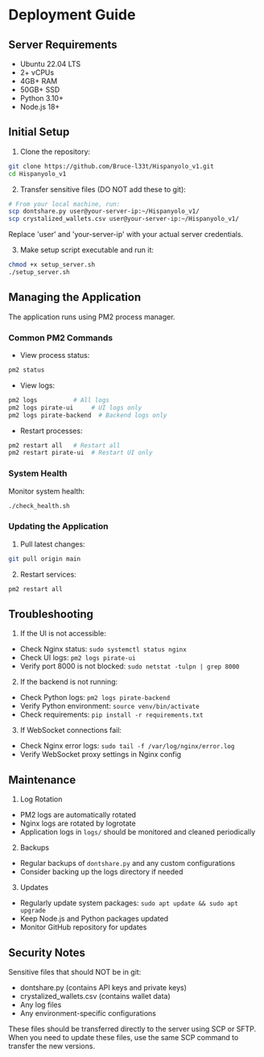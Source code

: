 # Deployment Guide

## Server Requirements

- Ubuntu 22.04 LTS
- 2+ vCPUs
- 4GB+ RAM
- 50GB+ SSD
- Python 3.10+
- Node.js 18+

## Initial Setup

1. Clone the repository:
```bash
git clone https://github.com/Bruce-l33t/Hispanyolo_v1.git
cd Hispanyolo_v1
```

2. Transfer sensitive files (DO NOT add these to git):
```bash
# From your local machine, run:
scp dontshare.py user@your-server-ip:~/Hispanyolo_v1/
scp crystalized_wallets.csv user@your-server-ip:~/Hispanyolo_v1/
```
Replace 'user' and 'your-server-ip' with your actual server credentials.

3. Make setup script executable and run it:
```bash
chmod +x setup_server.sh
./setup_server.sh
```

## Managing the Application

The application runs using PM2 process manager.

### Common PM2 Commands

- View process status:
```bash
pm2 status
```

- View logs:
```bash
pm2 logs          # All logs
pm2 logs pirate-ui     # UI logs only
pm2 logs pirate-backend  # Backend logs only
```

- Restart processes:
```bash
pm2 restart all   # Restart all
pm2 restart pirate-ui  # Restart UI only
```

### System Health

Monitor system health:
```bash
./check_health.sh
```

### Updating the Application

1. Pull latest changes:
```bash
git pull origin main
```

2. Restart services:
```bash
pm2 restart all
```

## Troubleshooting

1. If the UI is not accessible:
- Check Nginx status: `sudo systemctl status nginx`
- Check UI logs: `pm2 logs pirate-ui`
- Verify port 8000 is not blocked: `sudo netstat -tulpn | grep 8000`

2. If the backend is not running:
- Check Python logs: `pm2 logs pirate-backend`
- Verify Python environment: `source venv/bin/activate`
- Check requirements: `pip install -r requirements.txt`

3. If WebSocket connections fail:
- Check Nginx error logs: `sudo tail -f /var/log/nginx/error.log`
- Verify WebSocket proxy settings in Nginx config

## Maintenance

1. Log Rotation
- PM2 logs are automatically rotated
- Nginx logs are rotated by logrotate
- Application logs in `logs/` should be monitored and cleaned periodically

2. Backups
- Regular backups of `dontshare.py` and any custom configurations
- Consider backing up the logs directory if needed

3. Updates
- Regularly update system packages: `sudo apt update && sudo apt upgrade`
- Keep Node.js and Python packages updated
- Monitor GitHub repository for updates

## Security Notes

Sensitive files that should NOT be in git:
- dontshare.py (contains API keys and private keys)
- crystalized_wallets.csv (contains wallet data)
- Any log files
- Any environment-specific configurations

These files should be transferred directly to the server using SCP or SFTP. When you need to update these files, use the same SCP command to transfer the new versions.
